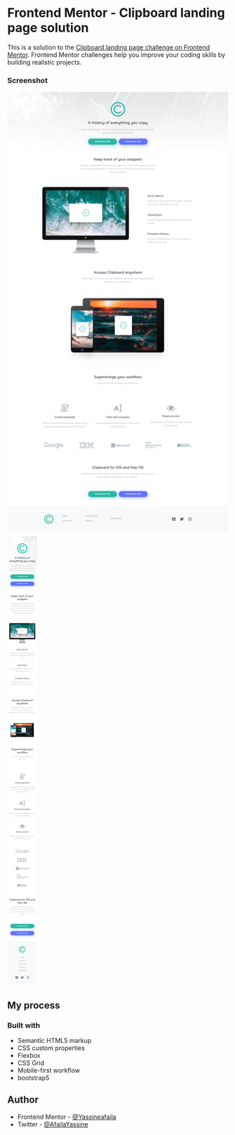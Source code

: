 # Frontend Mentor - Clipboard landing page solution

This is a solution to the [Clipboard landing page challenge on Frontend Mentor](https://www.frontendmentor.io/challenges/clipboard-landing-page-5cc9bccd6c4c91111378ecb9). Frontend Mentor challenges help you improve your coding skills by building realistic projects. 


### Screenshot

![](desktop.png) ![](mobile.png)


## My process

### Built with

- Semantic HTML5 markup
- CSS custom properties
- Flexbox
- CSS Grid
- Mobile-first workflow
- bootstrap5

## Author
- Frontend Mentor - [@Yassineafaila](https://www.frontendmentor.io/profile/Yassineafaila)
- Twitter - [@AfailaYassine](https://twitter.com/AfailaYassine)
